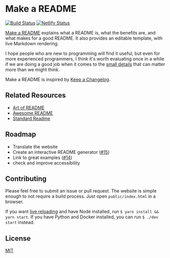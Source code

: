 # Make a README

[![Build Status](https://travis-ci.org/dguo/make-a-readme.svg?branch=master)](https://travis-ci.org/dguo/make-a-readme) [![Netlify Status](https://api.netlify.com/api/v1/badges/68992d1c-36d4-4a84-b177-00c1f64fbcb4/deploy-status)](https://app.netlify.com/sites/make-a-readme/deploys)

[Make a README](https://makeareadme.com) explains what a README is, what the
benefits are, and what makes for a good README. It also provides an editable
template, with live Markdown rendering.

I hope people who are new to programming will find it useful, but even for
more experienced programmers, I think it's worth evaluating once
in a while if we are doing a good job when it comes to the
[small details](https://chris.beams.io/posts/git-commit/) that
can matter more than we might think.

Make a README is inspired by [Keep a Changelog](http://keepachangelog.com/).

## Related Resources

* [Art of README](https://github.com/noffle/art-of-readme)
* [Awesome README](https://github.com/matiassingers/awesome-readme)
* [Standard Readme](https://github.com/RichardLitt/standard-readme)

## Roadmap

- Translate the website
- Create an interactive README generator ([#15](https://github.com/dguo/make-a-readme/issues/15))
- Link to great examples ([#14](https://github.com/dguo/make-a-readme/issues/14))
- check and improve accessibility

## Contributing

Please feel free to submit an issue or pull request. The website is simple
enough to not require a build process. Just open `public/index.html` in a
browser.

If you want [live reloading](https://github.com/tapio/live-server) and have
Node installed, run `$ yarn install && yarn start`. If you have Python and
Docker installed, you can run `$ ./dev start` instead.

## License

[MIT](https://github.com/dguo/make-a-readme/blob/master/LICENSE)
